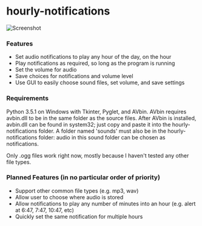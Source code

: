 # hourly-notifications

![Screenshot](https://vgy.me/ll8vDd.png)

### Features
- Set audio notifications to play any hour of the day, on the hour
- Play notifications as required, so long as the program is running
- Set the volume for audio
- Save choices for notifications and volume level
- Use GUI to easily choose sound files, set volume, and save settings

### Requirements
Python 3.5.1 on Windows with Tkinter, Pyglet, and AVbin. AVbin requires avbin.dll to be in the same folder as the source files. After AVbin is installed, avbin.dll can be found in system32; just copy and paste it into the hourly-notifications folder. A folder named 'sounds' must also be in the hourly-notifications folder: audio in this sound folder can be chosen as notifications.

Only .ogg files work right now, mostly because I haven't tested any other file types.

### Planned Features (in no particular order of priority)
- Support other common file types (e.g. mp3, wav)
- Allow user to choose where audio is stored
- Allow notifications to play any number of minutes into an hour (e.g. alert at 6:47, 7:47, 10:47, etc)
- Quickly set the same notification for multiple hours

